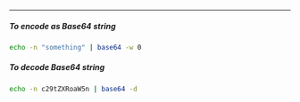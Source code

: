
____

##### To encode as Base64 string

```sh
echo -n "something" | base64 -w 0
```

##### To decode Base64 string

```sh
echo -n c29tZXRoaW5n | base64 -d
```
